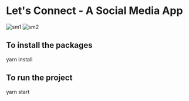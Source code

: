 # Let's Connect - A Social Media App
![sm1](https://github.com/SanthoshiniRamamoorthy/SocialMedia-Frontend/assets/135802112/64f5bae9-e7fc-48e9-8759-efff1005cc97)
![sm2](https://github.com/SanthoshiniRamamoorthy/SocialMedia-Frontend/assets/135802112/ed010667-3336-47ed-8ad1-2527222f9401)
## To install the packages
yarn install
## To run the project
yarn start

